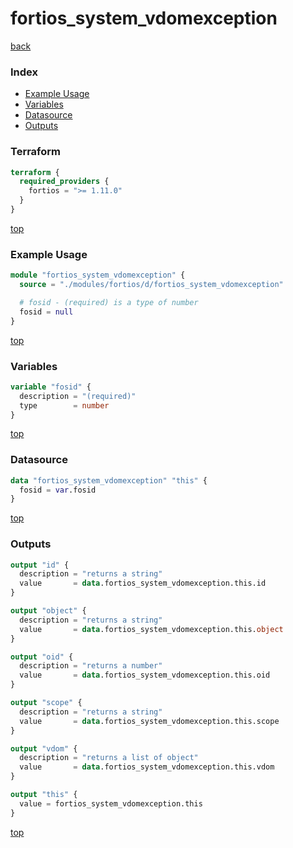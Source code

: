 # fortios_system_vdomexception

[back](../fortios.md)

### Index

- [Example Usage](#example-usage)
- [Variables](#variables)
- [Datasource](#datasource)
- [Outputs](#outputs)

### Terraform

```terraform
terraform {
  required_providers {
    fortios = ">= 1.11.0"
  }
}
```

[top](#index)

### Example Usage

```terraform
module "fortios_system_vdomexception" {
  source = "./modules/fortios/d/fortios_system_vdomexception"

  # fosid - (required) is a type of number
  fosid = null
}
```

[top](#index)

### Variables

```terraform
variable "fosid" {
  description = "(required)"
  type        = number
}
```

[top](#index)

### Datasource

```terraform
data "fortios_system_vdomexception" "this" {
  fosid = var.fosid
}
```

[top](#index)

### Outputs

```terraform
output "id" {
  description = "returns a string"
  value       = data.fortios_system_vdomexception.this.id
}

output "object" {
  description = "returns a string"
  value       = data.fortios_system_vdomexception.this.object
}

output "oid" {
  description = "returns a number"
  value       = data.fortios_system_vdomexception.this.oid
}

output "scope" {
  description = "returns a string"
  value       = data.fortios_system_vdomexception.this.scope
}

output "vdom" {
  description = "returns a list of object"
  value       = data.fortios_system_vdomexception.this.vdom
}

output "this" {
  value = fortios_system_vdomexception.this
}
```

[top](#index)